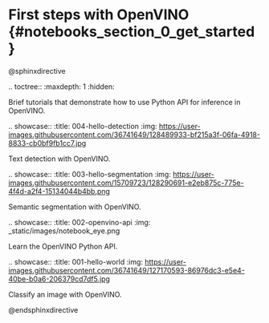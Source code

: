 # First steps with OpenVINO {#notebooks_section_0_get_started}

@sphinxdirective

.. toctree::
   :maxdepth: 1
   :hidden:


Brief tutorials that demonstrate how to use Python API for inference in OpenVINO.


.. showcase::
   :title: 004-hello-detection
   :img: https://user-images.githubusercontent.com/36741649/128489933-bf215a3f-06fa-4918-8833-cb0bf9fb1cc7.jpg

   Text detection with OpenVINO.

.. showcase::
   :title: 003-hello-segmentation
   :img: https://user-images.githubusercontent.com/15709723/128290691-e2eb875c-775e-4f4d-a2f4-15134044b4bb.png

   Semantic segmentation with OpenVINO.

.. showcase::
   :title: 002-openvino-api
   :img: _static/images/notebook_eye.png

   Learn the OpenVINO Python API.

.. showcase::
   :title: 001-hello-world
   :img: https://user-images.githubusercontent.com/36741649/127170593-86976dc3-e5e4-40be-b0a6-206379cd7df5.jpg

   Classify an image with OpenVINO.

@endsphinxdirective
